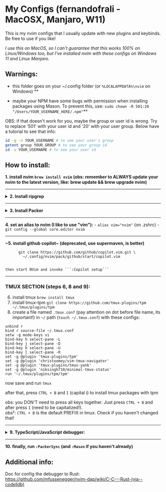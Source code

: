 # My Configs (fernandofrali - MacOSX, Manjaro, W11)

This is my nvim configs that I usually update with new plugins and keybinds. Be free to use if you like!

_I use this on MacOS, so I can't guarantee that this works 100% on Linux/Windows too, but I've installed nvim with these configs on Windows 11 and Linux Manjaro._

## Warnings:
- this folder goes on your ~/.config folder (or `%LOCALAPPDATA%\nvim` on Windows) **

- maybe your NPM have some bugs with permission when installing packages using Mason. To prevent this, use: `sudo chown -R 501:20 "/Users/YOUR_USERNAME_HERE/.npm"`**

OBS: if that doesn't work for you, maybe the group or user id is wrong. Try to replace '501' with your user id and '20' with your user group. Below have a tutorial to see that info:

```sh
id -g -n YOUR_USERNAME # to see your user's group
getent group YOUR_GROUP # to see your group id
id -u YOUR_USERNAME # to see your user id
```

## How to install:

<strong>1. install nvim ```brew install nvim``` (obs: remember to ALWAYS update your nvim to the latest version, like: brew update && brew upgrade nvim)</strong>
<hr/>

<details>
<summary><strong>2. Install ripgrep</strong></summary>

<hr/>

#### MacOS:
`brew install ripgrep`
<hr/>

_For windows, you can use scoop: https://scoop.sh/ or winget: https://github.com/microsoft/winget-cli)._
#### Windows with Winget:
`winget install BurntSushi.ripgrep.MSVC`
<hr/>

#### Linux (ubuntu/debian):
`sudo apt-get install ripgrep`
<hr/>
</details>
<hr/>

<details>
<summary><strong>3. Install Packer</strong></summary>

#### macOS and Linux:
```shell
git clone --depth 1 https://github.com/wbthomason/packer.nvim\
 ~/.local/share/nvim/site/pack/packer/start/packer.nvim
```
#### Windows:
```shell
git clone --depth 1 https://github.com/wbthomason/packer.nvim "$HOME/AppData/Local/nvim-data/site/pack/packer/start/packer.nvim"
```

- Packer installed, now you need to sync all plugins, so in your CONFIG folder (e.g `~/.config/nvim`) run these following commands:
```
// use command below to start nvim. But you'll get some errors, just type G (capital) and then go Enter to ignore:

nvim . 

// Now you need to sync all plugins (change "fernandofrali" with your user name):

:lua require('fernandofrali.packer') 
:so
:PackerSync

// now, just quit and reopen nvim
```
</details>
<hr/>

<strong>4. set an alias to nvim (I like to use "vim"):</strong>
    - ```alias vim="nvim"``` (on .zshrc)
    - ```git config --global core.editor nvim```
<hr/>

<strong>~5. install github copilot~ (deprecated, use supermaven, is better)</strong>

          git clone https://github.com/github/copilot.vim.git \
            ~/.config/nvim/pack/github/start/copilot.vim


    then start NVim and invoke ```:Copilot setup```
<hr/>

### TMUX SECTION (steps 6, 8 and 9):
 
6. install tmux ```brew install tmux```
8. install tmux-tpm ```git clone https://github.com/tmux-plugins/tpm ~/.tmux/plugins/tpm```
9. create a file named `.tmux.conf` (pay attention on dot before file name, its important!) in `~/` path (`touch ~/.tmux.conf`) with these configs:
 ```
unbind r
bind r source-file ~/.tmux.conf
setw -g mode-keys vi
bind-key h select-pane -L
bind-key j select-pane -D
bind-key k select-pane -U
bind-key l select-pane -R
set -g @plugin 'tmux-plugins/tpm'
set -g @plugin 'christoomey/vim-tmux-navigator'
set -g @plugin 'tmux-plugins/tmux-yank'
set -g @plugin 'niksingh710/minimal-tmux-status'
run '~/.tmux/plugins/tpm/tpm'
 ```
now save and run `tmux`

after that, press ```CTRL + B``` and ```I``` (capital i) to install tmux packages with tpm

obs: you DON'T need to press all keys together. Just press `CTRL + B` and after press `I` (need to be capitalized!).
<br>
obs²: `CTRL + B` is the default PREFIX in tmux. Check if you haven't changed that!
<hr/>

<details>
<summary><strong>9. TypeScript/JavaScript debugger:</strong></summary>
install vscode-js-debug (only if you use typescript/javascript):


```
git clone https://github.com/microsoft/vscode-js-debug ~/.local/share/nvim/site/vscode-js-debug
cd ~/.local/share/nvim/site/vscode-js-debug
sudo npm install --legacy-peer-deps
npx gulp vsDebugServerBundle
mv dist out
```

obs: you need to change on  `~/.config/nvim/after/plugin/nvim-dap.lua` the `debugger_path` to your user location (e.g Users/fernandofrali to Users/your_user).
Try to search for all "fernandofrali" and replace it with your user name.
</details>
<hr/>

<strong>10. finally, run ```:PackerSync``` (and `:Mason` if you haven't already)</strong>

## Additional info:

Doc for config the debugger to Rust:
https://github.com/mfussenegger/nvim-dap/wiki/C-C---Rust-(via--codelldb)
